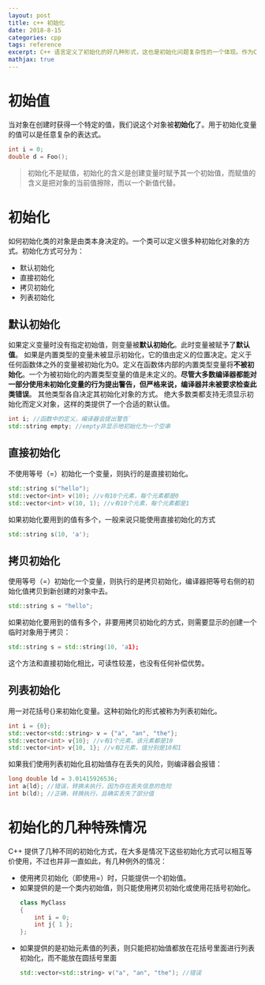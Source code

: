 ```yaml
---
layout: post
title: c++ 初始化
date: 2018-8-15
categories: cpp
tags: reference
excerpt: C++ 语言定义了初始化的好几种形式，这也是初始化问题复杂性的一个体现。作为C++ 11新标准的一部分，用花括号{}来初始化变量得到了全面的应用。
mathjax: true
---
```


# 初始值

当对象在创建时获得一个特定的值，我们说这个对象被**初始化**了。用于初始化变量的值可以是任意复杂的表达式。

```c++
int i = 0;
double d = Foo();
```

> 初始化不是赋值，初始化的含义是创建变量时赋予其一个初始值，而赋值的含义是把对象的当前值擦除，而以一个新值代替。

# 初始化

如何初始化类的对象是由类本身决定的。一个类可以定义很多种初始化对象的方式。初始化方式可分为：

* 默认初始化
* 直接初始化
* 拷贝初始化
* 列表初始化

## 默认初始化

如果定义变量时没有指定初始值，则变量被**默认初始化**。此时变量被赋予了**默认值**。
如果是内置类型的变量未被显示初始化，它的值由定义的位置决定。定义于任何函数体之外的变量被初始化为0。定义在函数体内部的内置类型变量将**不被初始化**。一个为被初始化的内置类型变量的值是未定义的。**尽管大多数编译器都能对一部分使用未初始化变量的行为提出警告，但严格来说，编译器并未被要求检查此类错误**。
其他类型各自决定其初始化对象的方式。
绝大多数类都支持无须显示初始化而定义对象，这样的类提供了一个合适的默认值。

```c++
int i; //函数中的定义，编译器会提出警告`
std::string empty; //empty非显示地初始化为一个空串
```

## 直接初始化

不使用等号（=）初始化一个变量，则执行的是直接初始化。

```c++
std::string s("hello");
std::vector<int> v(10); //v有10个元素，每个元素都是0
std::vector<int> v(10, 1); //v有10个元素，每个元素都是1
```

如果初始化要用到的值有多个，一般来说只能使用直接初始化的方式

```c++
std::string s(10, 'a');
```

## 拷贝初始化

使用等号（=）初始化一个变量，则执行的是拷贝初始化，编译器把等号右侧的初始化值拷贝到新创建的对象中去。

```c++
std::string s = "hello";
```

如果初始化要用到的值有多个，非要用拷贝初始化的方式，则需要显示的创建一个临时对象用于拷贝：

```c++
std::string s = std::string(10, 'a1);
```

这个方法和直接初始化相比，可读性较差，也没有任何补偿优势。

## 列表初始化

用一对花括号{}来初始化变量。这种初始化的形式被称为列表初始化。

```c++
int i = {0};
std::vector<std::string> v = {"a", "an", "the"};
std::vector<int> v{10}; //v有1个元素，该元素都是10
std::vector<int> v{10, 1}; //v有2元素，值分别是10和1
```

如果我们使用列表初始化且初始值存在丢失的风险，则编译器会报错：

```c++
long double ld = 3.01415926536;
int a{ld}; //错误，转换未执行，因为存在丢失信息的危险
int b(ld); //正确，转换执行，且确实丢失了部分值
```

# 初始化的几种特殊情况

C++ 提供了几种不同的初始化方式，在大多是情况下这些初始化方式可以相互等价使用，不过也并非一直如此，有几种例外的情况：

* 使用拷贝初始化（即使用=）时，只能提供一个初始值。
* 如果提供的是一个类内初始值，则只能使用拷贝初始化或使用花括号初始化。
    ```c++
    class MyClass
    {
        int i = 0;
        int j{ 1 };
    };
    ```
* 如果提供的是初始元素值的列表，则只能把初始值都放在花括号里面进行列表初始化，而不能放在圆括号里面
    ```c++
    std::vector<std::string> v("a", "an", "the"); //错误
    ```
